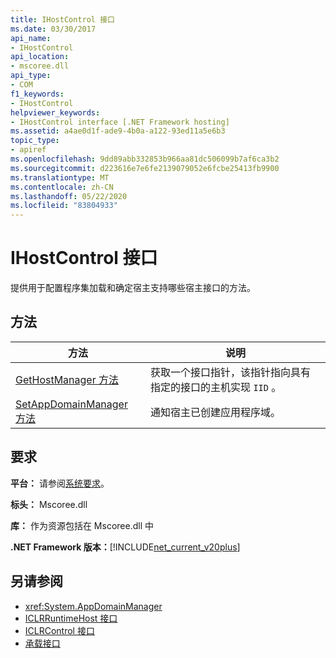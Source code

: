 ```yaml
---
title: IHostControl 接口
ms.date: 03/30/2017
api_name:
- IHostControl
api_location:
- mscoree.dll
api_type:
- COM
f1_keywords:
- IHostControl
helpviewer_keywords:
- IHostControl interface [.NET Framework hosting]
ms.assetid: a4ae0d1f-ade9-4b0a-a122-93ed11a5e6b3
topic_type:
- apiref
ms.openlocfilehash: 9dd89abb332853b966aa81dc506099b7af6ca3b2
ms.sourcegitcommit: d223616e7e6fe2139079052e6fcbe25413fb9900
ms.translationtype: MT
ms.contentlocale: zh-CN
ms.lasthandoff: 05/22/2020
ms.locfileid: "83804933"
---
```

# <a name="ihostcontrol-interface"></a>IHostControl 接口
提供用于配置程序集加载和确定宿主支持哪些宿主接口的方法。  
  
## <a name="methods"></a>方法  
  
|方法|说明|  
|------------|-----------------|  
|[GetHostManager 方法](ihostcontrol-gethostmanager-method.md)|获取一个接口指针，该指针指向具有指定的接口的主机实现 `IID` 。|  
|[SetAppDomainManager 方法](ihostcontrol-setappdomainmanager-method.md)|通知宿主已创建应用程序域。|  
  
## <a name="requirements"></a>要求  
 **平台：** 请参阅[系统要求](../../get-started/system-requirements.md)。  
  
 **标头：** Mscoree.dll  
  
 **库：** 作为资源包括在 Mscoree.dll 中  
  
 **.NET Framework 版本：**[!INCLUDE[net_current_v20plus](../../../../includes/net-current-v20plus-md.md)]  
  
## <a name="see-also"></a>另请参阅

- <xref:System.AppDomainManager>
- [ICLRRuntimeHost 接口](iclrruntimehost-interface.md)
- [ICLRControl 接口](iclrcontrol-interface.md)
- [承载接口](hosting-interfaces.md)
